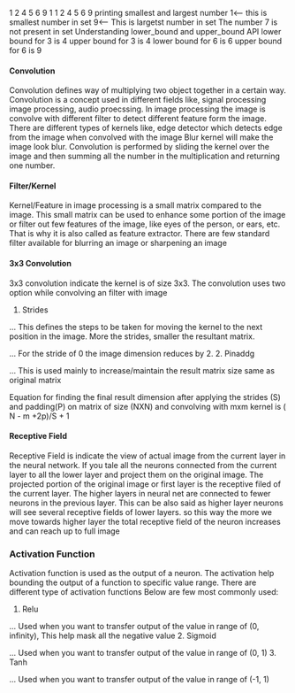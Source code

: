 1 2 4 5 6 9 
1
1 2 4 5 6 9 printing smallest and largest number
1<-- this is smallest number in set
9<-- This is largetst number in set
The number 7 is not present in set
Understanding lower_bound and upper_bound API
lower bound for 3 is 4
upper bound for 3 is 4
lower bound for 6 is 6
upper bound for 6 is 9



#### Convolution
Convolution defines way of multiplying two object together in a certain way. Convolution is a concept used in different fields like, signal processing image processing, audio proecssing.
In image processing the image is convolve with different filter to detect different feature form the image.
There are different types of kernels like, edge detector which detects edge from the image when convolved with the image
Blur kernel will make the image look blur.
Convolution is performed by sliding the kernel over the image and then summing all the number in the multiplication and returning one number.

#### Filter/Kernel

Kernel/Feature in image processing is a small matrix compared to the image. 
This small matrix can be used to enhance some portion of the image or filter out few features of the image, like eyes of the person, or ears, etc.
That is why it is also called as feature extractor. There are few standard filter available for blurring an image or sharpening an image


#### 3x3 Convolution

3x3 convolution indicate the kernel is of size 3x3. The convolution uses two option while convolving an filter with image
1. Strides

... This defines the steps to be taken for moving the kernel to the next position in the image. More the strides, smaller the resultant matrix.

... For the stride of 0 the image dimension reduces by 2.
2. Pinaddg

... This is used mainly to increase/maintain the result matrix size same as original matrix

Equation for finding the final result dimension after applying the strides (S) and padding(P) on matrix of size (NXN) and convolving with mxm kernel is  ( N - m +2p)/S + 1


#### Receptive Field

Receptive Field is indicate the view of actual image from the current layer in the neural network.
If you tale all the neurons connected from the current layer to all the lower layer and project them on the original image.
The projected portion of the original image or first layer is the receptive filed of the current layer. 
The higher layers in neural net are connected to fewer neurons in the previous layer. 
This can be also said as higher layer neurons will see several receptive fields of lower layers.
so this way the more we move towards higher layer the total receptive field of the neuron increases and can reach up to full image


### Activation Function

Activation function is used as the output of a neuron. The activation help bounding the output of a function to specific value range. 
There are different type of activation functions Below are few most commonly used:
1. Relu

... Used when you want to transfer output of the value in range of (0, infinity), This help mask all the negative value
2. Sigmoid

... Used when you want to transfer output of the value in range of (0, 1)
3. Tanh

... Used when you want to transfer output of the value in range of (-1, 1)
